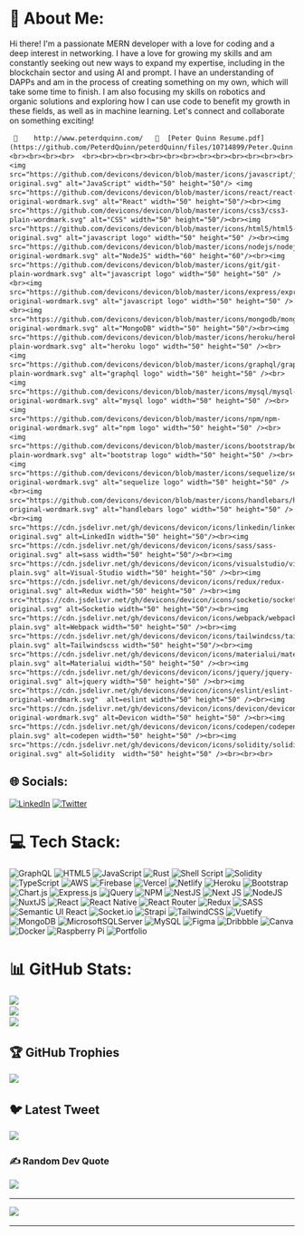  
# 💫 About Me:
   
Hi there! I'm a passionate MERN developer with a love for coding and a deep interest in networking. I have a love for growing my skills and am constantly seeking out new ways to expand my expertise, including in the blockchain sector and using AI and prompt. I have an understanding of DAPPs and am in the process of creating something on my own, which will take some time to finish. I am also focusing my skills on robotics and organic solutions and exploring how I can use code to benefit my growth in these fields, as well as in machine learning. Let's connect and collaborate on something exciting!




     💼    http://www.peterdquinn.com/   💼  [Peter Quinn Resume.pdf](https://github.com/PeterdQuinn/peterdQuinn/files/10714899/Peter.Quinn.Resume.pdf)<br><br><br><br>  <br><br><br><br><br><br><br><br><br><br><br><br><br><img src="https://github.com/devicons/devicon/blob/master/icons/javascript/javascript-original.svg" alt="JavaScript" width="50" height="50"/> <img src="https://github.com/devicons/devicon/blob/master/icons/react/react-original-wordmark.svg" alt="React" width="50" height="50"/><br><img src="https://github.com/devicons/devicon/blob/master/icons/css3/css3-plain-wordmark.svg" alt="CSS" width="50" height="50"/><br><img src="https://github.com/devicons/devicon/blob/master/icons/html5/html5-original.svg" alt="javascript logo" width="50" height="50" /><br><img src="https://github.com/devicons/devicon/blob/master/icons/nodejs/nodejs-original-wordmark.svg" alt="NodeJS" width="60" height="60"/><br><img src="https://github.com/devicons/devicon/blob/master/icons/git/git-plain-wordmark.svg" alt="javascript logo" width="50" height="50" /><br><img src="https://github.com/devicons/devicon/blob/master/icons/express/express-original-wordmark.svg" alt="javascript logo" width="50" height="50" /><br><img src="https://github.com/devicons/devicon/blob/master/icons/mongodb/mongodb-original-wordmark.svg" alt="MongoDB" width="50" height="50"/><br><img src="https://github.com/devicons/devicon/blob/master/icons/heroku/heroku-plain-wordmark.svg" alt="heroku logo" width="50" height="50" /><br><img src="https://github.com/devicons/devicon/blob/master/icons/graphql/graphql-plain-wordmark.svg" alt="graphql logo" width="50" height="50" /><br><img src="https://github.com/devicons/devicon/blob/master/icons/mysql/mysql-original-wordmark.svg" alt="mysql logo" width="50" height="50" /><br><img src="https://github.com/devicons/devicon/blob/master/icons/npm/npm-original-wordmark.svg" alt="npm logo" width="50" height="50" /><br><img src="https://github.com/devicons/devicon/blob/master/icons/bootstrap/bootstrap-plain-wordmark.svg" alt="bootstrap logo" width="50" height="50" /><br><img src="https://github.com/devicons/devicon/blob/master/icons/sequelize/sequelize-original-wordmark.svg" alt="sequelize logo" width="50" height="50" /><br><img src="https://github.com/devicons/devicon/blob/master/icons/handlebars/handlebars-original-wordmark.svg" alt="handlebars logo" width="50" height="50" /><br><img src="https://cdn.jsdelivr.net/gh/devicons/devicon/icons/linkedin/linkedin-original.svg" alt=LinkedIn width="50" height="50"/><br><img src="https://cdn.jsdelivr.net/gh/devicons/devicon/icons/sass/sass-original.svg" alt=sass width="50" height="50"/><br><img src="https://cdn.jsdelivr.net/gh/devicons/devicon/icons/visualstudio/visualstudio-plain.svg" alt=Visual-Studio width="50" height="50" /><br><img src="https://cdn.jsdelivr.net/gh/devicons/devicon/icons/redux/redux-original.svg" alt=Redux width="50" height="50" /><br><img src="https://cdn.jsdelivr.net/gh/devicons/devicon/icons/socketio/socketio-original.svg" alt=Socketio width="50" height="50"/><br><img src="https://cdn.jsdelivr.net/gh/devicons/devicon/icons/webpack/webpack-plain.svg" alt=Webpack width="50" height="50" /><br><img src="https://cdn.jsdelivr.net/gh/devicons/devicon/icons/tailwindcss/tailwindcss-plain.svg" alt=Tailwindscss width="50" height="50"/><br><img src="https://cdn.jsdelivr.net/gh/devicons/devicon/icons/materialui/materialui-plain.svg" alt=Materialui width="50" height="50" /><br><img src="https://cdn.jsdelivr.net/gh/devicons/devicon/icons/jquery/jquery-original.svg" alt=jquery width="50" height="50" /><br><img src="https://cdn.jsdelivr.net/gh/devicons/devicon/icons/eslint/eslint-original-wordmark.svg"  alt=eslint width="50" height="50" /><br><img src="https://cdn.jsdelivr.net/gh/devicons/devicon/icons/devicon/devicon-original-wordmark.svg" alt=Devicon width="50" height="50" /><br><img src="https://cdn.jsdelivr.net/gh/devicons/devicon/icons/codepen/codepen-plain.svg" alt=codepen width="50" height="50" /><br><img src="https://cdn.jsdelivr.net/gh/devicons/devicon/icons/solidity/solidity-original.svg" alt=Solidity  width="50" height="50" /><br><br><br>


## 🌐 Socials:
[![LinkedIn](https://img.shields.io/badge/LinkedIn-%230077B5.svg?logo=linkedin&logoColor=white)](https://linkedin.com/in/https://www.linkedin.com/in/peter-quinn-73ab78200/) [![Twitter](https://img.shields.io/badge/Twitter-%231DA1F2.svg?logo=Twitter&logoColor=white)](https://twitter.com/@fullstack_pg) 

# 💻 Tech Stack:
![GraphQL](https://img.shields.io/badge/-GraphQL-E10098?style=plastic&logo=graphql&logoColor=white) ![HTML5](https://img.shields.io/badge/html5-%23E34F26.svg?style=plastic&logo=html5&logoColor=white) ![JavaScript](https://img.shields.io/badge/javascript-%23323330.svg?style=plastic&logo=javascript&logoColor=%23F7DF1E) ![Rust](https://img.shields.io/badge/rust-%23000000.svg?style=plastic&logo=rust&logoColor=white) ![Shell Script](https://img.shields.io/badge/shell_script-%23121011.svg?style=plastic&logo=gnu-bash&logoColor=white) ![Solidity](https://img.shields.io/badge/Solidity-%23363636.svg?style=plastic&logo=solidity&logoColor=white) ![TypeScript](https://img.shields.io/badge/typescript-%23007ACC.svg?style=plastic&logo=typescript&logoColor=white) ![AWS](https://img.shields.io/badge/AWS-%23FF9900.svg?style=plastic&logo=amazon-aws&logoColor=white) ![Firebase](https://img.shields.io/badge/firebase-%23039BE5.svg?style=plastic&logo=firebase) ![Vercel](https://img.shields.io/badge/vercel-%23000000.svg?style=plastic&logo=vercel&logoColor=white) ![Netlify](https://img.shields.io/badge/netlify-%23000000.svg?style=plastic&logo=netlify&logoColor=#00C7B7) ![Heroku](https://img.shields.io/badge/heroku-%23430098.svg?style=plastic&logo=heroku&logoColor=white) ![Bootstrap](https://img.shields.io/badge/bootstrap-%23563D7C.svg?style=plastic&logo=bootstrap&logoColor=white) ![Chart.js](https://img.shields.io/badge/chart.js-F5788D.svg?style=plastic&logo=chart.js&logoColor=white) ![Express.js](https://img.shields.io/badge/express.js-%23404d59.svg?style=plastic&logo=express&logoColor=%2361DAFB) ![jQuery](https://img.shields.io/badge/jquery-%230769AD.svg?style=plastic&logo=jquery&logoColor=white) ![NPM](https://img.shields.io/badge/NPM-%23000000.svg?style=plastic&logo=npm&logoColor=white) ![NestJS](https://img.shields.io/badge/nestjs-%23E0234E.svg?style=plastic&logo=nestjs&logoColor=white) ![Next JS](https://img.shields.io/badge/Next-black?style=plastic&logo=next.js&logoColor=white) ![NodeJS](https://img.shields.io/badge/node.js-6DA55F?style=plastic&logo=node.js&logoColor=white) ![NuxtJS](https://img.shields.io/badge/Nuxt-black?style=plastic&logo=nuxt.js&logoColor=white) ![React](https://img.shields.io/badge/react-%2320232a.svg?style=plastic&logo=react&logoColor=%2361DAFB) ![React Native](https://img.shields.io/badge/react_native-%2320232a.svg?style=plastic&logo=react&logoColor=%2361DAFB) ![React Router](https://img.shields.io/badge/React_Router-CA4245?style=plastic&logo=react-router&logoColor=white) ![Redux](https://img.shields.io/badge/redux-%23593d88.svg?style=plastic&logo=redux&logoColor=white) ![SASS](https://img.shields.io/badge/SASS-hotpink.svg?style=plastic&logo=SASS&logoColor=white) ![Semantic UI React](https://img.shields.io/badge/Semantic%20UI%20React-%2335BDB2.svg?style=plastic&logo=SemanticUIReact&logoColor=white) ![Socket.io](https://img.shields.io/badge/Socket.io-black?style=plastic&logo=socket.io&badgeColor=010101) ![Strapi](https://img.shields.io/badge/strapi-%232E7EEA.svg?style=plastic&logo=strapi&logoColor=white) ![TailwindCSS](https://img.shields.io/badge/tailwindcss-%2338B2AC.svg?style=plastic&logo=tailwind-css&logoColor=white) ![Vuetify](https://img.shields.io/badge/Vuetify-1867C0?style=plastic&logo=vuetify&logoColor=AEDDFF) ![MongoDB](https://img.shields.io/badge/MongoDB-%234ea94b.svg?style=plastic&logo=mongodb&logoColor=white) ![MicrosoftSQLServer](https://img.shields.io/badge/Microsoft%20SQL%20Sever-CC2927?style=plastic&logo=microsoft%20sql%20server&logoColor=white) ![MySQL](https://img.shields.io/badge/mysql-%2300f.svg?style=plastic&logo=mysql&logoColor=white) 	![Figma](https://img.shields.io/badge/figma-%23F24E1E.svg?style=plastic&logo=figma&logoColor=white) ![Dribbble](https://img.shields.io/badge/Dribbble-EA4C89?style=plastic&logo=dribbble&logoColor=white) ![Canva](https://img.shields.io/badge/Canva-%2300C4CC.svg?style=plastic&logo=Canva&logoColor=white) ![Docker](https://img.shields.io/badge/docker-%230db7ed.svg?style=plastic&logo=docker&logoColor=white) ![Raspberry Pi](https://img.shields.io/badge/-RaspberryPi-C51A4A?style=plastic&logo=Raspberry-Pi) ![Portfolio](https://img.shields.io/badge/Portfolio-%23000000.svg?style=plastic&logo=firefox&logoColor=#FF7139)
# 📊 GitHub Stats:
![](https://github-readme-stats.vercel.app/api?username=peterdquinn&theme=radical&hide_border=false&include_all_commits=true&count_private=true)<br/>
![](https://github-readme-streak-stats.herokuapp.com/?user=peterdquinn&theme=radical&hide_border=false)<br/>
![](https://github-readme-stats.vercel.app/api/top-langs/?username=peterdquinn&theme=radical&hide_border=false&include_all_commits=true&count_private=true&layout=compact)

## 🏆 GitHub Trophies
![](https://github-profile-trophy.vercel.app/?username=peterdquinn&theme=radical&no-frame=false&no-bg=true&margin-w=4)

## 🐦 Latest Tweet
[![](https://gtce.itsvg.in/api?username=@fullstack_pg)](https://github.com/VishwaGauravIn/github-twitter-card-embed)

### ✍️ Random Dev Quote
![](https://quotes-github-readme.vercel.app/api?type=horizontal&theme=radical)

---
[![](https://visitcount.itsvg.in/api?id=peterdquinn&icon=0&color=0)](https://visitcount.itsvg.in)



          



---



